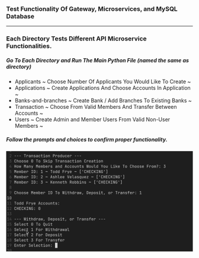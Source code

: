 ### Test Functionality Of Gateway, Microservices, and MySQL Database
---

### Each Directory Tests Different API Microservice Functionalities.

##### Go To Each Directory and Run The Main Python File (named the same as directory)

- Applicants ~ Choose Number Of Applicants You Would Like To Create ~
- Applications ~  Create Applications And Choose Accounts In Application ~
- Banks-and-branches ~ Create Bank / Add Branches To Existing Banks ~
- Transaction ~ Choose From Valid Members And Transfer Between Accounts ~
- Users ~  Create Admin and Member Users From Valid Non-User Members ~

##### Follow the prompts and choices to confirm proper functionality.

![script-example](./script-example.png)


